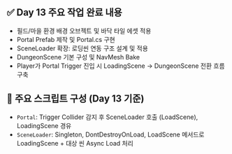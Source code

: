 ## ✅ Day 13 주요 작업 완료 내용

- 필드/마을 환경 배경 오브젝트 및 바닥 타일 에셋 적용
- Portal Prefab 제작 및 Portal.cs 구현
- SceneLoader 확장: 로딩씬 연동 구조 설계 및 적용
- DungeonScene 기본 구성 및 NavMesh Bake
- Player가 Portal Trigger 진입 시 LoadingScene → DungeonScene 전환 흐름 구축

## 🔧 주요 스크립트 구성 (Day 13 기준)

- `Portal`: Trigger Collider 감지 후 SceneLoader 호출 (LoadScene), LoadingScene 경유
- `SceneLoader`: Singleton, DontDestroyOnLoad, LoadScene 메서드로 LoadingScene + 대상 씬 Async Load 처리
